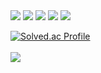 <img src="https://img.shields.io/badge/SpringBoot-6DB33F?style=flat&logo=SpringBoot&logoColor=white"/>
<img src="https://img.shields.io/badge/JAVA-007396?style=for-the-badge&logo=java&logoColor=white">
<img src="https://img.shields.io/badge/React-61DAFB?style=flat&logo=React&logoColor=blue"/>
<img src="https://img.shields.io/badge/Vue.js-4FC08D?style=flat&logo=Vue.js&logoColor=blue"/>
<img src="https://img.shields.io/badge/JavaScript-F7DF1E?style=flat&logo=JavaScript&logoColor=yellow"/>


[![Solved.ac Profile](http://mazassumnida.wtf/api/v2/generate_badge?boj=dldusgkr788)](https://solved.ac/dldusgkr788/)
<br><br>
<img src="http://mazandi.herokuapp.com/api?handle=dldusgkr788&theme=warm"/>

